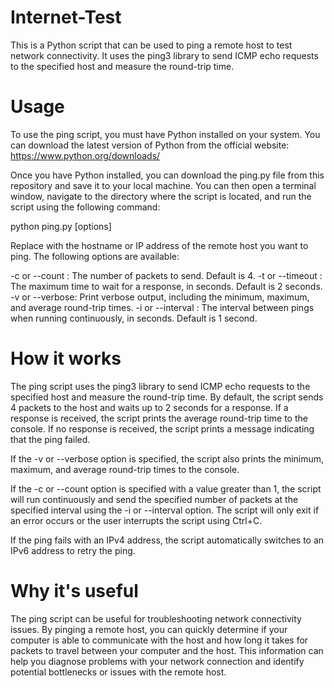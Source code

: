 # Internet-Test

This is a Python script that can be used to ping a remote host to test network connectivity. It uses the ping3 library to send ICMP echo requests to the specified host and measure the round-trip time.

# Usage
To use the ping script, you must have Python installed on your system. You can download the latest version of Python from the official website: https://www.python.org/downloads/

Once you have Python installed, you can download the ping.py file from this repository and save it to your local machine. You can then open a terminal window, navigate to the directory where the script is located, and run the script using the following command:

python ping.py <host> [options]

Replace <host> with the hostname or IP address of the remote host you want to ping. The following options are available:

-c <count> or --count <count>: The number of packets to send. Default is 4.
-t <timeout> or --timeout <timeout>: The maximum time to wait for a response, in seconds. Default is 2 seconds.
-v or --verbose: Print verbose output, including the minimum, maximum, and average round-trip times.
-i <interval> or --interval <interval>: The interval between pings when running continuously, in seconds. Default is 1 second.

# How it works
The ping script uses the ping3 library to send ICMP echo requests to the specified host and measure the round-trip time. By default, the script sends 4 packets to the host and waits up to 2 seconds for a response. If a response is received, the script prints the average round-trip time to the console. If no response is received, the script prints a message indicating that the ping failed.

If the -v or --verbose option is specified, the script also prints the minimum, maximum, and average round-trip times to the console.

If the -c <count> or --count <count> option is specified with a value greater than 1, the script will run continuously and send the specified number of packets at the specified interval using the -i <interval> or --interval <interval> option. The script will only exit if an error occurs or the user interrupts the script using Ctrl+C.

If the ping fails with an IPv4 address, the script automatically switches to an IPv6 address to retry the ping.

# Why it's useful
The ping script can be useful for troubleshooting network connectivity issues. By pinging a remote host, you can quickly determine if your computer is able to communicate with the host and how long it takes for packets to travel between your computer and the host. This information can help you diagnose problems with your network connection and identify potential bottlenecks or issues with the remote host.
